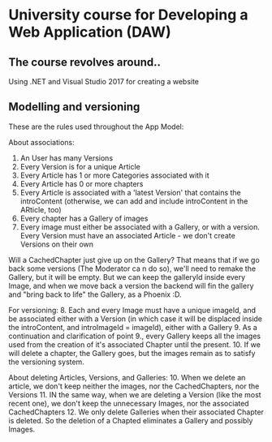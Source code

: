 # University course for Developing a Web Application (DAW)

## The course revolves around..

Using .NET and Visual Studio 2017 for creating a website

## Modelling and versioning

These are the rules used throughout the App Model:

About associations:
1. An User has many Versions
2. Every Version is for a unique Article
3. Every Article has 1 or more Categories associated with it
4. Every Article has 0 or more chapters
5. Every Article is associated with a 'latest Version' that contains the introContent (otherwise, we can add  and include introContent in the ARticle, too)
6. Every chapter has a Gallery of images
7. Every image must either be associated with a Gallery, or with a version.
Every Version must have an associated Article - we don't create Versions on their own

Will a CachedChapter just give up on the Gallery? That means that if we go back some versions (The Moderator ca n do so), we'll need to remake the Gallery, but it will be empty. But we can keep the galleryId inside every Image, and when we move back a version the backend will fin the gallery and "bring back to life" the Gallery, as a Phoenix :D.

For versioning:
8. Each and every Image must have a unique imageId, and be associated either with a Version (in which case it will be displaced inside the introContent, and introImageId = imageId), either with a Gallery
9. As a continuation and clarification of point 9., every Gallery keeps all the images used from the creation of it's associated Chapter until the present.
10. If we will delete a chapter, the Gallery goes, but the images remain as to satisfy the versioning system.

About deleting Articles, Versions, and Galleries:
10. When we delete an article, we don't keep neither the images, nor the CachedChapters, nor the Versions
11. IN the same way, when we are deleting a Version (like the most recent one), we don't keep the unnecessary Images, nor the associated CachedChapters
12. We only delete Galleries when their associated Chapter is deleted. So the deletion of a Chapted eliminates a Gallery and possibly Images.
